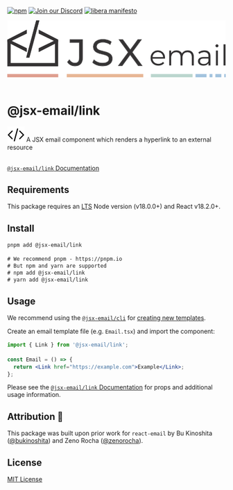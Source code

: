 [npm]: https://img.shields.io/npm/v/@jsx-email/link
[npm-url]: https://www.npmjs.com/package/@jsx-email/link

[![npm][npm]][npm-url]
[![Join our Discord](https://img.shields.io/badge/join_our-Discord-5a64ea)](https://discord.gg/FywZN57mTg)
[![libera manifesto](https://img.shields.io/badge/libera-manifesto-lightgrey.svg)](https://liberamanifesto.com)

<div align="center">
	<img src="https://raw.githubusercontent.com/shellscape/jsx-email/main/assets/npm-header.svg" alt="JSX email"><br/><br/>
</div>

# @jsx-email/link

<div>
  <img src="https://raw.githubusercontent.com/shellscape/jsx-email/main/assets/brackets.svg" alt="JSX email" valign="sub">
  A JSX email component which renders a hyperlink to an external resource
<div><br>

[`@jsx-email/link` Documentation](https://jsx.email/docs/components/link)

## Requirements

This package requires an [LTS](https://github.com/nodejs/Release) Node version (v18.0.0+) and React v18.2.0+.

## Install

```shell
pnpm add @jsx-email/link

# We recommend pnpm - https://pnpm.io
# But npm and yarn are supported
# npm add @jsx-email/link
# yarn add @jsx-email/link
```

## Usage

We recommend using the [`@jsx-email/cli`](../cli) for [creating new templates](https://jsx.email/docs/quick-start#create-a-template).

Create an email template file (e.g. `Email.tsx`) and import the component:

```jsx
import { Link } from '@jsx-email/link';

const Email = () => {
  return <Link href="https://example.com">Example</Link>;
};
```

Please see the [`@jsx-email/link` Documentation](https://jsx.email/docs/components/link) for props and additional usage information.

## Attribution 🧡

This package was built upon prior work for `react-email` by Bu Kinoshita ([@bukinoshita](https://twitter.com/bukinoshita)) and Zeno Rocha ([@zenorocha](https://twitter.com/zenorocha)).

## License

[MIT License](./LICENSE.md)
